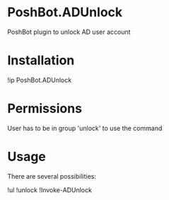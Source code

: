 # PoshBot.ADUnlock

PoshBot plugin to unlock AD user account

# Installation

!ip PoshBot.ADUnlock

# Permissions

User has to be in group 'unlock' to use the command

# Usage

There are several possibilities:

!ul <username>
!unlock <username>
!Invoke-ADUnlock <username>
